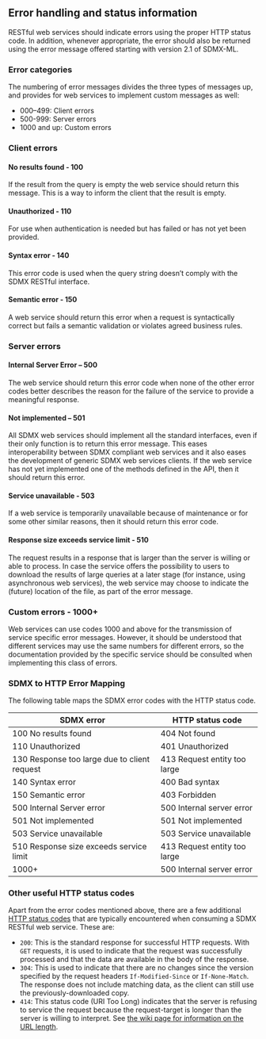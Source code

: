 ## Error handling and status information

RESTful web services should indicate errors using the proper HTTP status code. In addition, whenever appropriate, the error should also be returned using the error message offered starting with version 2.1 of SDMX-ML.

### Error categories

The numbering of error messages divides the three types of messages up, and provides for web services to implement custom messages as well:

- 000–499: Client errors
- 500-999: Server errors
- 1000 and up: Custom errors

### Client errors

#### No results found - 100

If the result from the query is empty the web service should return this message. This is a way to inform the client that the result is empty.

#### Unauthorized - 110

For use when authentication is needed but has failed or has not yet been provided.

#### Syntax error - 140

This error code is used when the query string doesn’t comply with the SDMX RESTful interface.

#### Semantic error - 150

A web service should return this error when a request is syntactically correct but fails a semantic validation or violates agreed business rules.

### Server errors

#### Internal Server Error – 500

The web service should return this error code when none of the other error codes better describes the reason for the failure of the service to provide a meaningful response.

#### Not implemented – 501

All SDMX web services should implement all the standard interfaces, even if their only function is to return this error message. This eases interoperability between SDMX compliant web services and it also eases the development of generic SDMX web services clients. If the web service has not yet implemented one of the methods defined in the API, then it should return this error.

#### Service unavailable - 503

If a web service is temporarily unavailable because of maintenance or for some other similar reasons, then it should return this error code.

#### Response size exceeds service limit - 510

The request results in a response that is larger than the server is willing or able to process. In case the service offers the possibility to users to download the results of large queries at a later stage (for instance, using asynchronous web services), the web service may choose to indicate the (future) location of the file, as part of the error message. 

### Custom errors - 1000+

Web services can use codes 1000 and above for the transmission of service specific error messages. However, it should be understood that different services may use the same numbers for different errors, so the documentation provided by the specific service should be consulted when implementing this class of errors.

### SDMX to HTTP Error Mapping

The following table maps the SDMX error codes with the HTTP status code.

SDMX error | HTTP status code
---|---
100 No results found | 404 Not found
110 Unauthorized | 401 Unauthorized
130 Response too large due to client request | 413 Request entity too large
140 Syntax error | 400 Bad syntax
150 Semantic error | 403 Forbidden
500 Internal Server error | 500 Internal server error
501 Not implemented | 501 Not implemented
503 Service unavailable | 503 Service unavailable
510 Response size exceeds service limit | 413 Request entity too large
1000+ | 500 Internal server error

### Other useful HTTP status codes

Apart from the error codes mentioned above, there are a few additional [HTTP status codes](https://en.wikipedia.org/wiki/List_of_HTTP_status_codes) that are typically encountered when consuming a SDMX RESTful web service. These are:

- `200`: This is the standard response for successful HTTP requests. With `GET` requests, it is used to indicate that the request was successfully processed and that the data are available in the body of the response.
- `304`: This is used to indicate that there are no changes since the version specified by the request headers `If-Modified-Since` or `If-None-Match`. The response does not include matching data, as the client can still use the previously-downloaded copy.
- `414`: This status code (URI Too Long) indicates that the server is refusing to service the request because the request-target is longer than the server is willing to interpret. See [the wiki page for information on the URL length](https://github.com/sdmx-twg/sdmx-rest/wiki/URL-length-in-REST).
